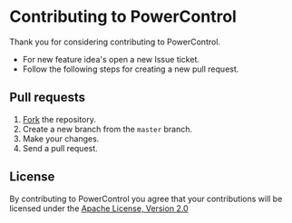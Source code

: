 # Contributing to PowerControl

Thank you for considering contributing to PowerControl.

* For new feature idea's open a new Issue ticket.
* Follow the following steps for creating a new pull request.

## Pull requests

1. [Fork](https://github.com/nberlijn/PowerControl#fork-destination-box) the repository.
2. Create a new branch from the `master` branch.
2. Make your changes.
4. Send a pull request.

## License

By contributing to PowerControl you agree that your contributions will be licensed under the [Apache License, Version 2.0](http://www.apache.org/licenses/LICENSE-2.0.txt)
